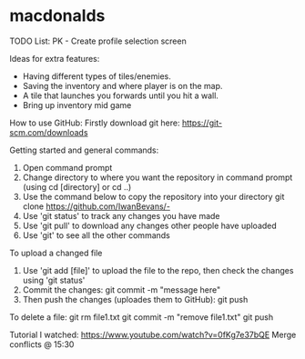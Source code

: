 # macdonalds
TODO List:
PK - Create profile selection screen

Ideas for extra features:
- Having different types of tiles/enemies.
- Saving the inventory and where player is on the map.
- A tile that launches you forwards until you hit a wall.
- Bring up inventory mid game

How to use GitHub: 
Firstly download git here: https://git-scm.com/downloads

Getting started and general commands:
1) Open command prompt
2) Change directory to where you want the repository in command prompt (using cd [directory] or cd ..)
3) Use the command below to copy the repository into your directory
            git clone https://github.com/IwanBevans/- 
4) Use 'git status' to track any changes you have made
5) Use 'git pull' to download any changes other people have uploaded
6) Use 'git' to see all the other commands

To upload a changed file
1) Use 'git add [file]' to upload the file to the repo, then check the changes using 'git status'
2) Commit the changes: git commit -m "message here"
3) Then push the changes (uploades them to GitHub): git push

To delete a file:
git rm file1.txt
git commit -m "remove file1.txt"
git push

Tutorial I watched: https://www.youtube.com/watch?v=0fKg7e37bQE 
Merge conflicts @ 15:30
